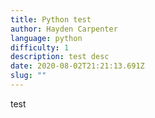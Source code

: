 ```yaml
---
title: Python test
author: Hayden Carpenter
language: python
difficulty: 1
description: test desc
date: 2020-08-02T21:21:13.691Z
slug: ""
---
```

test